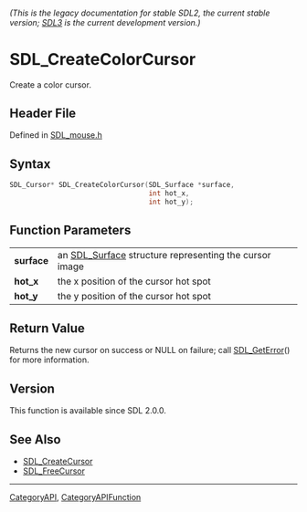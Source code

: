 ###### (This is the legacy documentation for stable SDL2, the current stable version; [SDL3](https://wiki.libsdl.org/SDL3/) is the current development version.)
# SDL_CreateColorCursor

Create a color cursor.

## Header File

Defined in [SDL_mouse.h](https://github.com/libsdl-org/SDL/blob/SDL2/include/SDL_mouse.h)

## Syntax

```c
SDL_Cursor* SDL_CreateColorCursor(SDL_Surface *surface,
                                  int hot_x,
                                  int hot_y);

```

## Function Parameters

|                 |                                                                       |
| --------------- | --------------------------------------------------------------------- |
| **surface**     | an [SDL_Surface](SDL_Surface) structure representing the cursor image |
| **hot_x**       | the x position of the cursor hot spot                                 |
| **hot_y**       | the y position of the cursor hot spot                                 |

## Return Value

Returns the new cursor on success or NULL on failure; call
[SDL_GetError](SDL_GetError)() for more information.

## Version

This function is available since SDL 2.0.0.

## See Also

- [SDL_CreateCursor](SDL_CreateCursor)
- [SDL_FreeCursor](SDL_FreeCursor)

----
[CategoryAPI](CategoryAPI), [CategoryAPIFunction](CategoryAPIFunction)

